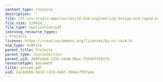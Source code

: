 ```yaml
---
content_type: resource
description: ''
file: /ol-ocw-studio-app/courses/16-810-engineering-design-and-rapid-prototyping-january-iap-2005/2ac8d5885410c4190d4f3904e7f97a8e_group6.pdf
file_size: 228414
file_type: application/pdf
learning_resource_types:
- Projects
license: https://creativecommons.org/licenses/by-nc-sa/4.0/
ocw_type: OCWFile
parent_title: Projects
parent_type: CourseSection
parent_uid: e89fade9-721e-eee0-98ac-f554d7439279
resourcetype: Document
title: group6.pdf
uid: 2ac8d588-5410-c419-0d4f-3904e7f97a8e
---
```

